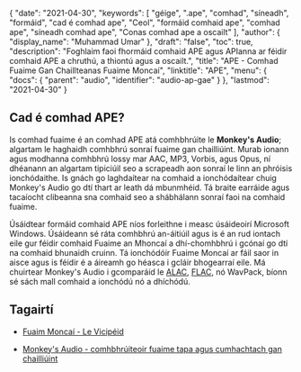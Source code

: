 {
  "date": "2021-04-30",
  "keywords": [
"géige",
".ape",
"comhad",
"síneadh",
"formáid",
"cad é comhad ape",
"Ceol",
"formáid comhaid ape",
"comhad ape",
"síneadh comhad ape",
"Conas comhad ape a oscailt"
],
  "author": {
    "display_name": "Muhammad Umar"
},
  "draft": "false",
  "toc": true,
  "description": "Foghlaim faoi fhormáid comhaid APE agus APIanna ar féidir comhaid APE a chruthú, a thiontú agus a oscailt.",
  "title": "APE - Comhad Fuaime Gan Chaillteanas Fuaime Moncaí",
  "linktitle": "APE",
  "menu": {
    "docs": {
      "parent": "audio",
      "identifier": "audio-ap-gae"
}
},
  "lastmod": "2021-04-30"
}

## Cad é comhad APE?

Is comhad fuaime é an comhad APE atá comhbhrúite le **Monkey's Audio**; algartam le haghaidh comhbhrú sonraí fuaime gan chailliúint. Murab ionann agus modhanna comhbhrú lossy mar AAC, MP3, Vorbis, agus Opus, ní dhéanann an algartam tipiciúil seo a scrapeadh aon sonraí le linn an phróisis ionchódaithe. Is gnách go laghdaítear na comhaid a ionchódaítear chuig Monkey's Audio go dtí thart ar leath dá mbunmhéid. Tá braite earráide agus tacaíocht clibeanna sna comhaid seo a shábhálann sonraí faoi na comhaid fuaime.

Úsáidtear formáid comhaid APE níos forleithne i measc úsáideoirí Microsoft Windows. Úsáideann sé ráta comhbhrú an-áitiúil agus is é an rud iontach eile gur féidir comhaid Fuaime an Mhoncaí a dhí-chomhbhrú i gcónaí go dtí na comhaid bhunaidh cruinn. Tá ionchódóir Fuaime Moncaí ar fáil saor in aisce agus is féidir é a áireamh go héasca i gcláir bhogearraí eile. Má chuirtear Monkey's Audio i gcomparáid le [ALAC](/audio/alac/), [FLAC](/audio/flac/), nó WavPack, bíonn sé sách mall comhaid a ionchódú nó a dhíchódú.

## Tagairtí

* [Fuaim Moncaí - Le Vicipéid](https://en.wikipedia.org/wiki/Monkey%27s_Audio)

* [Monkey's Audio - comhbhrúiteoir fuaime tapa agus cumhachtach gan chailliúint](https://monkeysaudio.com/index.html)


